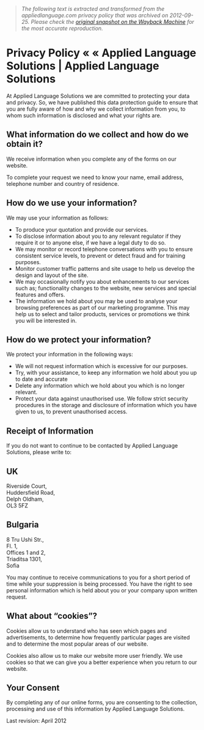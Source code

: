 > *The following text is extracted and transformed from the appliedlanguage.com privacy policy that was archived on 2012-09-25. Please check the [original snapshot on the Wayback Machine](https://web.archive.org/web/20120925101226id_/http%3A//www.appliedlanguage.com/privacy-policy) for the most accurate reproduction.*

# Privacy Policy « « Applied Language Solutions | Applied Language Solutions

At Applied Language Solutions we are committed to protecting your data and privacy. So, we have published this data protection guide to ensure that you are fully aware of how and why we collect information from you, to whom such information is disclosed and what your rights are.

## What information do we collect and how do we obtain it?

We receive information when you complete any of the forms on our website.

To complete your request we need to know your name, email address, telephone number and country of residence.

## How do we use your information?

We may use your information as follows:

  * To produce your quotation and provide our services.
  * To disclose information about you to any relevant regulator if they require it or to anyone else, if we have a legal duty to do so.
  * We may monitor or record telephone conversations with you to ensure consistent service levels, to prevent or detect fraud and for training purposes.
  * Monitor customer traffic patterns and site usage to help us develop the design and layout of the site.
  * We may occasionally notify you about enhancements to our services such as; functionality changes to the website, new services and special features and offers.
  * The information we hold about you may be used to analyse your browsing preferences as part of our marketing programme. This may help us to select and tailor products, services or promotions we think you will be interested in.



## How do we protect your information?

We protect your information in the following ways:

  * We will not request information which is excessive for our purposes.
  * Try, with your assistance, to keep any information we hold about you up to date and accurate
  * Delete any information which we hold about you which is no longer relevant.
  * Protect your data against unauthorised use. We follow strict security procedures in the storage and disclosure of information which you have given to us, to prevent unauthorised access.



## Receipt of Information

If you do not want to continue to be contacted by Applied Language Solutions, please write to:

## UK

Riverside Court,  
Huddersfield Road,  
Delph Oldham,  
OL3 5FZ

## Bulgaria

8 Tru Ushi Str.,  
Fl. 1,  
Offices 1 and 2,  
Triaditsa 1301,  
Sofia

You may continue to receive communications to you for a short period of time while your suppression is being processed. You have the right to see personal information which is held about you or your company upon written request.

## What about “cookies”?

Cookies allow us to understand who has seen which pages and advertisements, to determine how frequently particular pages are visited and to determine the most popular areas of our website.

Cookies also allow us to make our website more user friendly. We use cookies so that we can give you a better experience when you return to our website.

## Your Consent

By completing any of our online forms, you are consenting to the collection, processing and use of this information by Applied Language Solutions.

Last revision: April 2012
